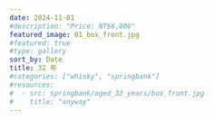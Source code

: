 ```yaml
---
date: 2024-11-01
#description: "Price: NT$6,000"
featured_image: 01_box_front.jpg
#featured: true
#type: gallery
sort_by: Date
title: 32 年
#categories: ["whisky", "springbank"]
#resources:
#  - src: springbank/aged_32_years/box_front.jpg
#    title: "anyway"
---
```

